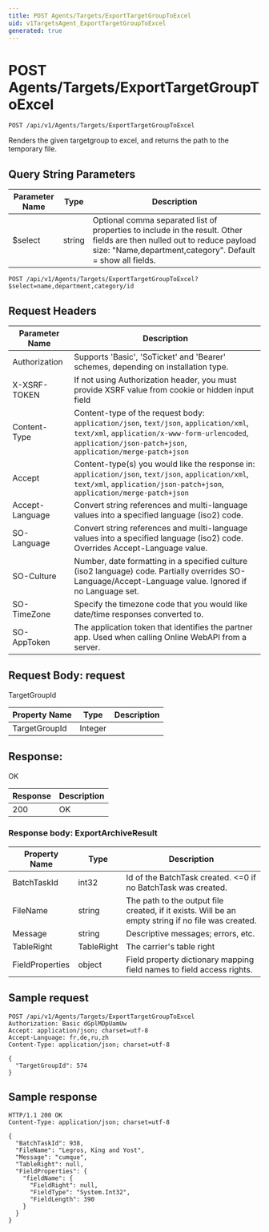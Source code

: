 ```yaml
---
title: POST Agents/Targets/ExportTargetGroupToExcel
uid: v1TargetsAgent_ExportTargetGroupToExcel
generated: true
---
```


# POST Agents/Targets/ExportTargetGroupToExcel

```http
POST /api/v1/Agents/Targets/ExportTargetGroupToExcel
```

Renders the given targetgroup to excel, and returns the path to the temporary file.







## Query String Parameters

| Parameter Name | Type |  Description |
|----------------|------|--------------|
| $select | string |  Optional comma separated list of properties to include in the result. Other fields are then nulled out to reduce payload size: "Name,department,category". Default = show all fields. |

```http
POST /api/v1/Agents/Targets/ExportTargetGroupToExcel?$select=name,department,category/id
```


## Request Headers

| Parameter Name | Description |
|----------------|-------------|
| Authorization  | Supports 'Basic', 'SoTicket' and 'Bearer' schemes, depending on installation type. |
| X-XSRF-TOKEN   | If not using Authorization header, you must provide XSRF value from cookie or hidden input field |
| Content-Type | Content-type of the request body: `application/json`, `text/json`, `application/xml`, `text/xml`, `application/x-www-form-urlencoded`, `application/json-patch+json`, `application/merge-patch+json` |
| Accept         | Content-type(s) you would like the response in: `application/json`, `text/json`, `application/xml`, `text/xml`, `application/json-patch+json`, `application/merge-patch+json` |
| Accept-Language | Convert string references and multi-language values into a specified language (iso2) code. |
| SO-Language | Convert string references and multi-language values into a specified language (iso2) code. Overrides Accept-Language value. |
| SO-Culture | Number, date formatting in a specified culture (iso2 language) code. Partially overrides SO-Language/Accept-Language value. Ignored if no Language set. |
| SO-TimeZone | Specify the timezone code that you would like date/time responses converted to. |
| SO-AppToken | The application token that identifies the partner app. Used when calling Online WebAPI from a server. |

## Request Body: request 

TargetGroupId 

| Property Name | Type |  Description |
|----------------|------|--------------|
| TargetGroupId | Integer |  |

## Response:

OK

| Response | Description |
|----------------|-------------|
| 200 | OK |

### Response body: ExportArchiveResult

| Property Name | Type |  Description |
|----------------|------|--------------|
| BatchTaskId | int32 | Id of the BatchTask created. &lt;=0 if no BatchTask was created. |
| FileName | string | The path to the output file created, if it exists. Will be an empty string if no file was created. |
| Message | string | Descriptive messages; errors, etc. |
| TableRight | TableRight | The carrier's table right |
| FieldProperties | object | Field property dictionary mapping field names to field access rights. |

## Sample request

```http!
POST /api/v1/Agents/Targets/ExportTargetGroupToExcel
Authorization: Basic dGplMDpUamUw
Accept: application/json; charset=utf-8
Accept-Language: fr,de,ru,zh
Content-Type: application/json; charset=utf-8

{
  "TargetGroupId": 574
}
```

## Sample response

```http_
HTTP/1.1 200 OK
Content-Type: application/json; charset=utf-8

{
  "BatchTaskId": 938,
  "FileName": "Legros, King and Yost",
  "Message": "cumque",
  "TableRight": null,
  "FieldProperties": {
    "fieldName": {
      "FieldRight": null,
      "FieldType": "System.Int32",
      "FieldLength": 390
    }
  }
}
```